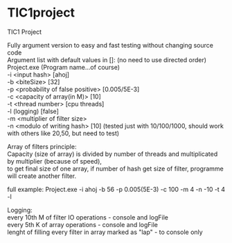 # TIC1project
TIC1 Project  
  
Fully argument version to easy and fast testing without changing source code    
Argument list with default values in []: (no need to use directed order)  
Project.exe (Program name...of course)  
-i \<input hash> [ahoj]  
-b \<biteSize> [32]    
-p \<probability of false positive> [0.005/5E-3]     
-c \<capacity of array(in M)> [10]  
-t \<thread number> [cpu threads]  
-l (logging) [false]  
-m \<multiplier of filter size>  
-n \<modulo of writing hash> [10] (tested just with 10/100/1000, should work with others like 20,50, but need to test)
  
Array of filters principle:  
Capacity (size of array) is divided by number of threads and multiplicated by multiplier (because of speed),  
to get final size of one array, if number of hash get size of filter, programme will create another filter.   
     
full example: Project.exe -i ahoj -b 56 -p 0.005(5E-3) -c 100 -m 4 -n -10 -t 4 -l     
  
Logging:   
every 10th M of filter IO operations - console and logFile   
every 5th K of array operations - console and logFile   
lenght of filling every filter in array marked as "lap" - to console only   

